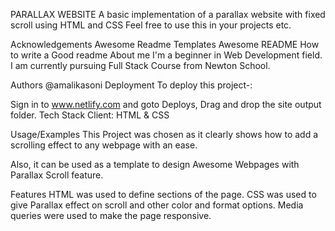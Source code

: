PARALLAX WEBSITE
A basic implementation of a parallax website with fixed scroll using HTML and CSS Feel free to use this in your projects etc.

Acknowledgements
Awesome Readme Templates
Awesome README
How to write a Good readme
About me
I'm a beginner in Web Development field. I am currently pursuing Full Stack Course from Newton School.

Authors
@amalikasoni
Deployment
To deploy this project-:

Sign in to www.netlify.com and goto Deploys,
Drag and drop the site output folder.
Tech Stack
Client: HTML & CSS

Usage/Examples
This Project was chosen as it clearly shows how to add a scrolling effect to any webpage with an ease.

Also, it can be used as a template to design Awesome Webpages with Parallax Scroll feature.

Features
HTML was used to define sections of the page.
CSS was used to give Parallax effect on scroll and other color and format options.
Media queries were used to make the page responsive.